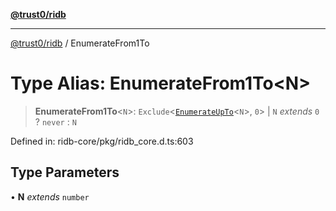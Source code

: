 [**@trust0/ridb**](../README.md)

***

[@trust0/ridb](../README.md) / EnumerateFrom1To

# Type Alias: EnumerateFrom1To\<N\>

> **EnumerateFrom1To**\<`N`\>: `Exclude`\<[`EnumerateUpTo`](EnumerateUpTo.md)\<`N`\>, `0`\> \| `N` *extends* `0` ? `never` : `N`

Defined in: ridb-core/pkg/ridb\_core.d.ts:603

## Type Parameters

• **N** *extends* `number`
